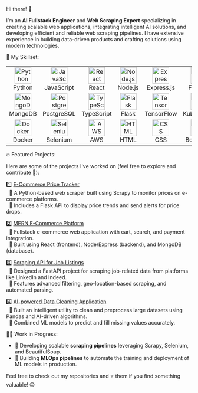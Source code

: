 Hi there! 👋

I’m an **AI Fullstack Engineer** and **Web Scraping Expert** specializing in creating scalable web applications, integrating intelligent AI solutions, and developing efficient and reliable web scraping pipelines. I have extensive experience in building data-driven products and crafting solutions using modern technologies.

🚀 My Skillset:

<table align="center"> <tr> <td align="center" width="90"> <img src="https://skillicons.dev/icons?i=python" alt="Python" width="45" height="45" /> <br>Python </td> <td align="center" width="90"> <img src="https://skillicons.dev/icons?i=javascript" alt="JavaScript" width="45" height="45" /> <br>JavaScript </td> <td align="center" width="90"> <img src="https://skillicons.dev/icons?i=react" alt="React" width="45" height="45" /> <br>React </td> <td align="center" width="90"> <img src="https://skillicons.dev/icons?i=nodejs" alt="Node.js" width="45" height="45" /> <br>Node.js </td> <td align="center" width="90"> <img src="https://skillicons.dev/icons?i=express" alt="Express.js" width="45" height="45" /> <br>Express.js </td> <td align="center" width="90"> <img src="https://skillicons.dev/icons?i=fastapi" alt="FastAPI" width="45" height="45" /> <br>FastAPI </td> </tr> <tr> <td align="center" width="90"> <img src="https://skillicons.dev/icons?i=mongodb" alt="MongoDB" width="45" height="45" /> <br>MongoDB </td> <td align="center" width="90"> <img src="https://skillicons.dev/icons?i=postgres" alt="PostgreSQL" width="45" height="45" /> <br>PostgreSQL </td> <td align="center" width="90"> <img src="https://skillicons.dev/icons?i=typescript" alt="TypeScript" width="45" height="45" /> <br>TypeScript </td> <td align="center" width="90"> <img src="https://skillicons.dev/icons?i=flask" alt="Flask" width="45" height="45" /> <br>Flask </td> <td align="center" width="90"> <img src="https://skillicons.dev/icons?i=tensorflow" alt="TensorFlow" width="45" height="45" /> <br>TensorFlow </td> <td align="center" width="90"> <img src="https://skillicons.dev/icons?i=kubernetes" alt="Kubernetes" width="45" height="45" /> <br>Kubernetes </td> </tr> <tr> <td align="center" width="90"> <img src="https://skillicons.dev/icons?i=docker" alt="Docker" width="45" height="45" /> <br>Docker </td> <td align="center" width="90"> <img src="https://skillicons.dev/icons?i=selenium" alt="Selenium" width="45" height="45" /> <br>Selenium </td> <td align="center" width="90"> <img src="https://skillicons.dev/icons?i=aws" alt="AWS" width="45" height="45" /> <br>AWS </td> <td align="center" width="90"> <img src="https://skillicons.dev/icons?i=html" alt="HTML" width="45" height="45" /> <br>HTML </td> <td align="center" width="90"> <img src="https://skillicons.dev/icons?i=css" alt="CSS" width="45" height="45" /> <br>CSS </td> <td align="center" width="90"> <img src="https://skillicons.dev/icons?i=bootstrap" alt="Bootstrap" width="45" height="45" /> <br>Bootstrap </td> </tr> </table>

🔥 Featured Projects:

Here are some of the projects I've worked on (feel free to explore and contribute 🌟):

1️⃣ [E-Commerce Price Tracker](https://github.com/your-username/ecommerce-price-tracker)  
&nbsp;&nbsp;🔹 A Python-based web scraper built using Scrapy to monitor prices on e-commerce platforms.  
&nbsp;&nbsp;🔹 Includes a Flask API to display price trends and send alerts for price drops.

2️⃣ [MERN E-Commerce Platform](https://github.com/your-username/mern-ecommerce)  
&nbsp;&nbsp;🔹 Fullstack e-commerce web application with cart, search, and payment integration.  
&nbsp;&nbsp;🔹 Built using React (frontend), Node/Express (backend), and MongoDB (database).  

3️⃣ [Scraping API for Job Listings](https://github.com/your-username/job-scraping-api)  
&nbsp;&nbsp;🔹 Designed a FastAPI project for scraping job-related data from platforms like LinkedIn and Indeed.  
&nbsp;&nbsp;🔹 Features advanced filtering, geo-location-based scraping, and automated parsing.

4️⃣ [AI-powered Data Cleaning Application](https://github.com/your-username/ai-data-cleaner)  
&nbsp;&nbsp;🔹 Built an intelligent utility to clean and preprocess large datasets using Pandas and AI-driven algorithms.  
&nbsp;&nbsp;🔹 Combined ML models to predict and fill missing values accurately.

🧑‍💻 Work in Progress:
- 🌱 Developing scalable **scraping pipelines** leveraging Scrapy, Selenium, and BeautifulSoup.  
- 🔧 Building **MLOps pipelines** to automate the training and deployment of ML models in production.

Feel free to check out my repositories and ⭐ them if you find something valuable! 😊
